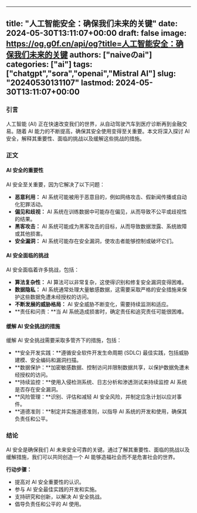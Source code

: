 
---
title: "人工智能安全：确保我们未来的关键"
date: 2024-05-30T13:11:07+00:00
draft: false
image: https://og.g0f.cn/api/og?title=人工智能安全：确保我们未来的关键
authors: ["naiveのai"]
categories: ["ai"]
tags: ["chatgpt","sora","openai","Mistral AI"]
slug: "20240530131107"
lastmod: 2024-05-30T13:11:07+00:00
---
### 引言

人工智能 (AI) 正在快速改变我们的世界，从自动驾驶汽车到医疗诊断再到金融交易。随着 AI 能力的不断提高，确保其安全使用变得至关重要。本文将深入探讨 AI 安全，解释其重要性、面临的挑战以及缓解这些挑战的措施。

### 正文

#### AI 安全的重要性

AI 安全至关重要，因为它解决了以下问题：

* **恶意利用：** AI 系统可能被用于恶意目的，例如网络攻击、假新闻传播或自动化犯罪活动。
* **偏见和歧视：** AI 系统在训练数据中可能存在偏见，从而导致不公平或歧视性的结果。
* **黑客攻击：** AI 系统可能成为黑客攻击的目标，从而导致数据泄露、系统故障或其他损害。
* **安全漏洞：** AI 系统可能存在安全漏洞，使攻击者能够控制或破坏它们。

#### AI 安全面临的挑战

AI 安全面临着许多挑战，包括：

* **算法复杂性：** AI 算法可以非常复杂，这使得识别和修复安全漏洞变得困难。
* **数据隐私：** AI 系统通常处理大量敏感数据，这需要采取严格的安全措施来保护这些数据免遭未经授权的访问。
* **不断发展的威胁格局：** AI 安全威胁不断变化，需要持续监测和适应。
* **责任和问责：**当 AI 系统造成损害时，确定责任和追究责任可能很困难。

#### 缓解 AI 安全挑战的措施

缓解 AI 安全挑战需要采取多管齐下的措施，包括：

* **安全开发实践：**遵循安全软件开发生命周期 (SDLC) 最佳实践，包括威胁建模、安全编码和漏洞扫描。
* **数据保护：**加密敏感数据、控制访问并限制数据共享，以保护数据免遭未经授权的访问。
* **持续监控：**使用入侵检测系统、日志分析和渗透测试来持续监控 AI 系统是否存在安全漏洞。
* **风险管理：**识别、评估和减轻 AI 安全风险，并制定应急计划以应对事件。
* **道德准则：**制定并实施道德准则，以指导 AI 系统的开发和使用，确保其负责任和公平。

### 结论

AI 安全是确保我们 AI 未来安全可靠的关键。通过了解其重要性、面临的挑战以及缓解措施，我们可以共同创造一个 AI 能够造福社会而不是危害社会的世界。

**行动步骤：**

* 提高对 AI 安全重要性的认识。
* 参与 AI 安全最佳实践的开发和实施。
* 支持研究和创新，以解决 AI 安全挑战。
* 倡导负责任和公平的 AI 使用。